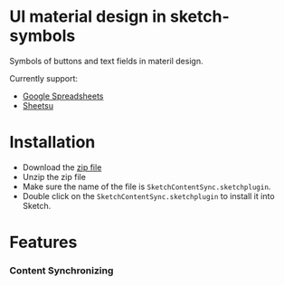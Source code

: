 # UI material design in sketch-symbols

Symbols of buttons and text fields in materil design.

Currently support:

+ [Google Spreadsheets](https://docs.google.com)
+ [Sheetsu](https://sheetsu.com)

# Installation

+ Download the [zip file](https://github.com/contentsync/SketchContentSync.sketchplugin/releases/download/v0.3.3/SketchContentSync.sketchplugin.zip)
+ Unzip the zip file
+ Make sure the name of the file is `SketchContentSync.sketchplugin`.
+ Double click on the `SketchContentSync.sketchplugin` to install it into Sketch.

# Features

### Content Synchronizing
